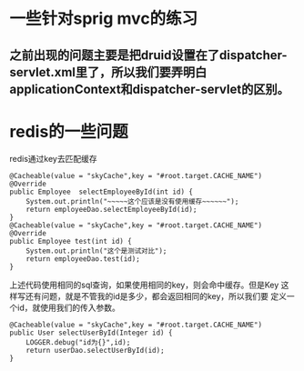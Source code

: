 # 一些针对sprig mvc的练习

## 之前出现的问题主要是把druid设置在了dispatcher-servlet.xml里了，所以我们要弄明白applicationContext和dispatcher-servlet的区别。

# redis的一些问题
redis通过key去匹配缓存


    @Cacheable(value = "skyCache",key = "#root.target.CACHE_NAME")
    @Override
    public Employee  selectEmployeeById(int id) {
        System.out.println("~~~~~这个应该是没有使用缓存~~~~~~");
        return employeeDao.selectEmployeeById(id);
    }
    @Cacheable(value = "skyCache",key = "#root.target.CACHE_NAME")
    @Override
    public Employee test(int id) {
        System.out.println("这个是测试对比");
        return employeeDao.test(id);
    }
    

上述代码使用相同的sql查询，如果使用相同的key，则会命中缓存。但是Key
这样写还有问题，就是不管我的id是多少，都会返回相同的key，所以我们要
定义一个id，就使用我们的传入参数。

    @Cacheable(value = "skyCache",key = "#root.target.CACHE_NAME")
    public User selectUserById(Integer id) {
        LOGGER.debug("id为{}",id);
        return userDao.selectUserById(id);
    }
